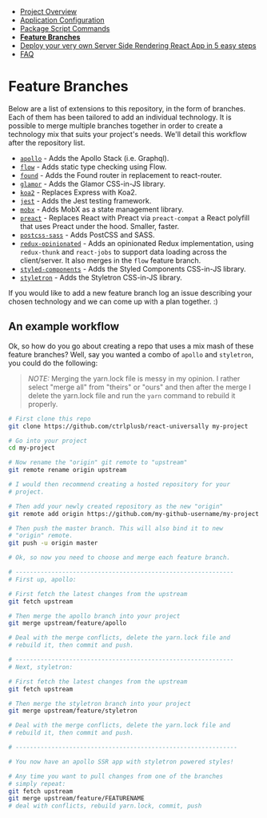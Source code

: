  - [Project Overview](/internal/docs/PROJECT_OVERVIEW.md)
 - [Application Configuration](/internal/docs/APPLICATION_CONFIG.md)
 - [Package Script Commands](/internal/docs/PKG_SCRIPTS.md)
 - __[Feature Branches](/internal/docs/FEATURE_BRANCHES.md)__
 - [Deploy your very own Server Side Rendering React App in 5 easy steps](/internal/docs/DEPLOY_TO_NOW.md)
 - [FAQ](/internal/docs/FAQ.md)

# Feature Branches

Below are a list of extensions to this repository, in the form of branches.  Each of them has been tailored to add an individual technology.  It is possible to merge multiple branches together in order to create a technology mix that suits your project's needs.  We'll detail this workflow after the repository list.

 - [`apollo`](https://github.com/ctrlplusb/react-universally/tree/feature/apollo) - Adds the Apollo Stack (i.e. Graphql).
 - [`flow`](https://github.com/ctrlplusb/react-universally/tree/feature/flow) - Adds static type checking using Flow.
 - [`found`](https://github.com/andreyluiz/react-universally/tree/feature/found) - Adds the Found router in replacement to react-router.
 - [`glamor`](https://github.com/ctrlplusb/react-universally/tree/feature/glamor) - Adds the Glamor CSS-in-JS library.
 - [`koa2`](https://github.com/ctrlplusb/react-universally/tree/feature/koa2) - Replaces Express with Koa2.
 - [`jest`](https://github.com/ctrlplusb/react-universally/tree/feature/jest) - Adds the Jest testing framework.
 - [`mobx`](https://github.com/andreyluiz/react-universally/tree/feature/mobx) - Adds MobX as a state management library.
 - [`preact`](https://github.com/andreyluiz/react-universally/tree/feature/preact) - Replaces React with Preact via `preact-compat` a React polyfill that uses Preact under the hood. Smaller, faster.
 - [`postcss-sass`](https://github.com/ctrlplusb/react-universally/tree/feature/postcss-sass) - Adds PostCSS and SASS.
 - [`redux-opinionated`](https://github.com/ctrlplusb/react-universally/tree/feature/redux-opinionated) - Adds an opinionated Redux implementation, using `redux-thunk` and `react-jobs` to support data loading across the client/server.  It also merges in the `flow` feature branch.
 - [`styled-components`](https://github.com/ctrlplusb/react-universally/tree/feature/styled-components) - Adds the Styled Components CSS-in-JS library.
 - [`styletron`](https://github.com/ctrlplusb/react-universally/tree/feature/styletron) - Adds the Styletron CSS-in-JS library.

If you would like to add a new feature branch log an issue describing your chosen technology and we can come up with a plan together. :)

## An example workflow

Ok, so how do you go about creating a repo that uses a mix mash of these feature branches? Well, say you wanted a combo of `apollo` and `styletron`, you could do the following:

> _NOTE:_ Merging the yarn.lock file is messy in my opinion. I rather select "merge all" from "theirs" or "ours" and then after the merge I delete the yarn.lock file and run the `yarn` command to rebuild it properly.

```bash
# First clone this repo
git clone https://github.com/ctrlplusb/react-universally my-project

# Go into your project
cd my-project

# Now rename the "origin" git remote to "upstream"
git remote rename origin upstream

# I would then recommend creating a hosted repository for your
# project.

# Then add your newly created repository as the new "origin"
git remote add origin https://github.com/my-github-username/my-project

# Then push the master branch. This will also bind it to new
# "origin" remote.
git push -u origin master

# Ok, so now you need to choose and merge each feature branch.

# -------------------------------------------------------------
# First up, apollo:

# First fetch the latest changes from the upstream
git fetch upstream

# Then merge the apollo branch into your project
git merge upstream/feature/apollo

# Deal with the merge conflicts, delete the yarn.lock file and
# rebuild it, then commit and push.

# -------------------------------------------------------------
# Next, styletron:

# First fetch the latest changes from the upstream
git fetch upstream

# Then merge the styletron branch into your project
git merge upstream/feature/styletron

# Deal with the merge conflicts, delete the yarn.lock file and
# rebuild it, then commit and push.

# --------------------------------------------------------------

# You now have an apollo SSR app with styletron powered styles!

# Any time you want to pull changes from one of the branches
# simply repeat:
git fetch upstream
git merge upstream/feature/FEATURENAME
# deal with conflicts, rebuild yarn.lock, commit, push
```
